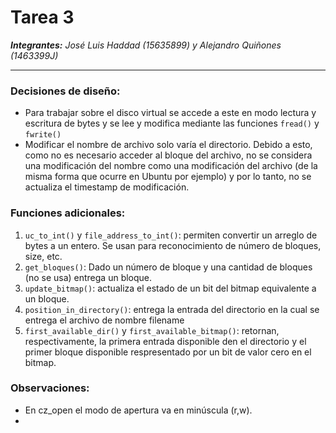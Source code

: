 # **Tarea 3**

**_Integrantes:_**  _José Luis Haddad (15635899) y Alejandro Quiñones (1463399J)_

----

### Decisiones de diseño:
- Para trabajar sobre el disco virtual se accede a este en modo lectura y escritura de bytes y se lee y modifica mediante las funciones `fread()` y `fwrite()` 
- Modificar el nombre de archivo solo varía el directorio. Debido a esto, como
no es necesario acceder al bloque del archivo, no se considera una modificación
del nombre como una modificación del archivo (de la misma forma que ocurre en
  Ubuntu por ejemplo) y por lo tanto, no se actualiza el timestamp de modificación.

### Funciones adicionales:
1. `uc_to_int()` y `file_address_to_int()`: permiten convertir un arreglo de bytes a un entero. Se usan para reconocimiento de número de bloques, size, etc.
2. `get_bloques()`: Dado un número de bloque y una cantidad de bloques (no se usa) entrega un bloque.
3. `update_bitmap()`: actualiza el estado de un bit del bitmap equivalente a un bloque.
4. `position_in_directory()`: entrega la entrada del directorio en la cual se entrega el archivo de nombre filename
5. `first_available_dir()` y `first_available_bitmap()`: retornan, respectivamente, la primera entrada disponible den el directorio y el primer bloque disponible respresentado por un bit de valor cero en el bitmap.

### Observaciones:
- En cz_open el modo de apertura va en minúscula (r,w).
-
